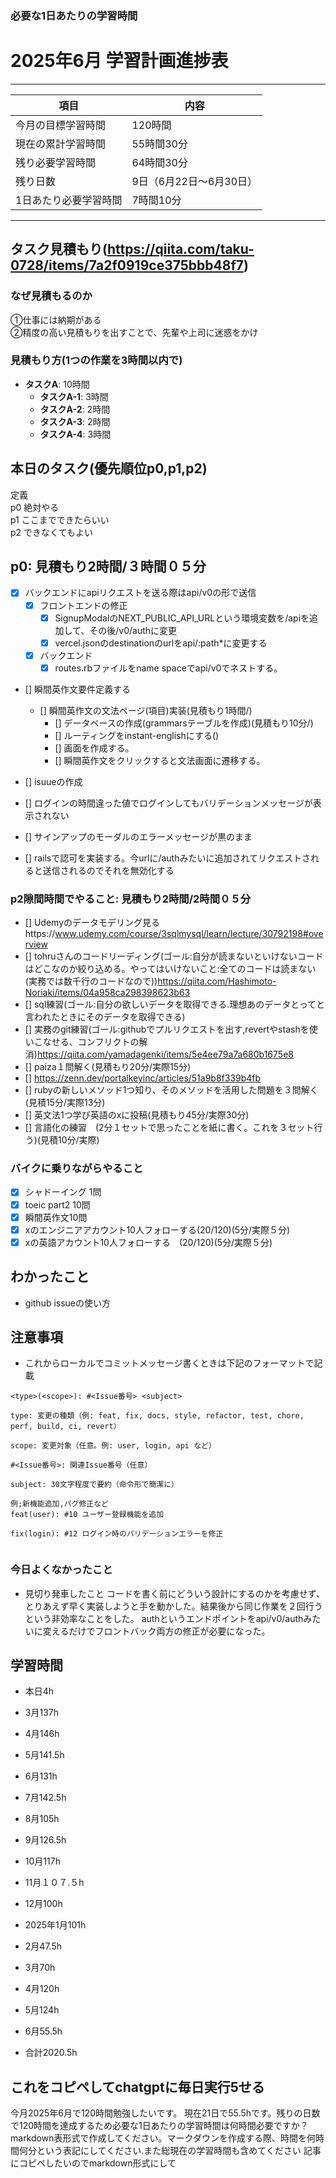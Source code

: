 ### 必要な1日あたりの学習時間

# 2025年6月 学習計画進捗表



---
| 項目                 | 内容                                 |
|----------------------|--------------------------------------|
| 今月の目標学習時間   | 120時間                              |
| 現在の累計学習時間   | 55時間30分                           |
| 残り必要学習時間     | 64時間30分                           |
| 残り日数             | 9日（6月22日～6月30日）              |
| 1日あたり必要学習時間| 7時間10分                            |

---







## タスク見積もり(https://qiita.com/taku-0728/items/7a2f0919ce375bbb48f7)
### なぜ見積もるのか   
①仕事には納期がある  
②精度の高い見積もりを出すことで、先輩や上司に迷惑をかけ

### 見積もり方(1つの作業を3時間以内で)
- **タスクA**: 10時間
  - **タスクA-1**: 3時間
  - **タスクA-2**: 2時間
  - **タスクA-3**: 2時間
  - **タスクA-4**: 3時間


## 本日のタスク(優先順位p0,p1,p2)
定義   
p0 絶対やる   
p1 ここまでできたらいい   
p2 できなくてもよい  


## **p0**: 見積もり2時間/３時間０５分
  - [x] バックエンドにapiリクエストを送る際はapi/v0の形で送信
    - [x] フロントエンドの修正
      - [x] SignupModalのNEXT_PUBLIC_API_URLという環境変数を/apiを追加して、その後/v0/authに変更
      - [x] vercel.jsonのdestinationのurlをapi/:path*に変更する 
    - [x] バックエンド
      - [x] routes.rbファイルをname spaceでapi/v0でネストする。
- [] 瞬間英作文要件定義する
  - [] 瞬間英作文の文法ページ(項目)実装(見積もり1時間/)
    - [] データベースの作成(grammarsテーブルを作成)(見積もり10分/)
    - [] ルーティングをinstant-englishにする()
    - [] 画面を作成する。
    - [] 瞬間英作文をクリックすると文法画面に遷移する。

- [] isuueの作成
 - [] ログインの時間違った値でログインしてもバリデーションメッセージが表示されない
 - [] サインアップのモーダルのエラーメッセージが黒のまま
 - [] railsで認可を実装する。今urlに/authみたいに追加されてリクエストされると送信されるのでそれを無効化する 





### **p2隙間時間でやること**: 見積もり2時間/2時間０５分

  - [] Udemyのデータモデリング見るhttps://www.udemy.com/course/3sqlmysql/learn/lecture/30792198#overview
  - [] tohruさんのコードリーディング(ゴール:自分が読まないといけないコードはどこなのか絞り込める。やってはいけないこと:全てのコードは読まない(実務では数千行のコードなので))https://qiita.com/Hashimoto-Noriaki/items/04a958ca298398623b63
  - [] sql練習(ゴール:自分の欲しいデータを取得できる.理想あのデータとってと言われたときにそのデータを取得できる)
  - [] 実務のgit練習(ゴール:githubでプルリクエストを出す,revertやstashを使いこなせる、コンフリクトの解消)https://qiita.com/yamadagenki/items/5e4ee79a7a680b1675e8
  - [] paiza１問解く(見積もり20分/実際15分)
  - [] https://zenn.dev/portalkeyinc/articles/51a9b8f339b4fb
  - [] rubyの新しいメソッド1つ知り、そのメソッドを活用した問題を３問解く(見積15分/実際13分)
  - [] 英文法1つ学び英語のxに投稿(見積もり45分/実際30分)
  - [] 言語化の練習　(2分１セットで思ったことを紙に書く。これを３セット行う)(見積10分/実際)

### バイクに乗りながらやること
- [x] シャドーイング 1問
- [x] toeic part2 10問
- [x] 瞬間英作文10問
- [x] xのエンジニアアカウント10人フォローする(20/120)(5分/実際５分)
- [x] xの英語アカウント10人フォローする　(20/120)(5分/実際５分)

## わかったこと
- github issueの使い方　
## 注意事項
- これからローカルでコミットメッセージ書くときは下記のフォーマットで記載
```
<type>(<scope>): #<Issue番号> <subject>

type: 変更の種類（例: feat, fix, docs, style, refactor, test, chore, perf, build, ci, revert）

scope: 変更対象（任意。例: user, login, api など）

#<Issue番号>: 関連Issue番号（任意）

subject: 30文字程度で要約（命令形で簡潔に）

例;新機能追加,バグ修正など
feat(user): #10 ユーザー登録機能を追加

fix(login): #12 ログイン時のバリデーションエラーを修正


```

### 今日よくなかったこと
- 見切り発車したこと
コードを書く前にどういう設計にするのかを考慮せず、とりあえず早く実装しようと手を動かした。結果後から同じ作業を２回行うという非効率なことをした。
authというエンドポイントをapi/v0/authみたいに変えるだけでフロントバック両方の修正が必要になった。


## 学習時間
  - 本日4h
  - 3月137h
  - 4月146h
  - 5月141.5h
  - 6月131h
  - 7月142.5h
  - 8月105h
  - 9月126.5h
  - 10月117h
  - 11月１０７.５h
  - 12月100h
  - 2025年1月101h
  - 2月47.5h
  - 3月70h
  - 4月120h
  - 5月124h
  - 6月55.5h

  - 合計2020.5h

 ## これをコピペしてchatgptに毎日実行5せる
今月2025年6月で120時間勉強したいです。
現在21日で55.5hです。残りの日数で120時間を達成するため必要な1日あたりの学習時間は何時間必要ですか？
markdown表形式で作成してください。マークダウンを作成する際、時間を何時間何分という表記にしてください.また総現在の学習時間も含めてください
記事にコピペしたいのでmarkdown形式にして
 

